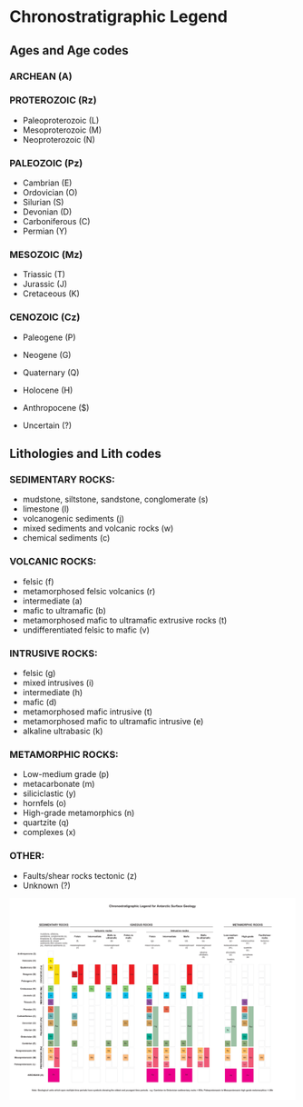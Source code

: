 # Chronostratigraphic Legend

## Ages and Age codes

### ARCHEAN (A)

### PROTEROZOIC (Rz)
- Paleoproterozoic (L)
- Mesoproterozoic (M)
- Neoproterozoic (N)

### PALEOZOIC (Pz)
- Cambrian (E)
- Ordovician (O)
- Silurian (S)
- Devonian (D)
- Carboniferous (C)
- Permian (Y)

### MESOZOIC (Mz)
- Triassic (T)
- Jurassic (J)
- Cretaceous (K)

### CENOZOIC (Cz)
- Paleogene (P)
- Neogene (G)
- Quaternary (Q)

- Holocene (H)
- Anthropocene ($)
- Uncertain (?)

## Lithologies and Lith codes

### SEDIMENTARY ROCKS: 
- mudstone, siltstone, sandstone, conglomerate (s)
- limestone (l)
- volcanogenic sediments (j)
- mixed sediments and volcanic rocks (w)
-  chemical sediments (c)

### VOLCANIC ROCKS: 
- felsic (f)
- metamorphosed felsic volcanics (r)
- intermediate (a)
- mafic to ultramafic (b)
- metamorphosed mafic to ultramafic extrusive rocks (t)
- undifferentiated felsic to mafic (v)

### INTRUSIVE ROCKS: 
- felsic (g)
- mixed intrusives (i)
- intermediate (h)
- mafic (d)
- metamorphosed mafic intrusive (t)
- metamorphosed mafic to ultramafic intrusive (e)
- alkaline ultrabasic (k)

### METAMORPHIC ROCKS: 
- Low-medium grade (p)
- metacarbonate (m)
- siliciclastic (y)
- hornfels (o)
- High-grade metamorphics (n)
- quartzite (q)
- complexes (x)

### OTHER: 
- Faults/shear rocks tectonic (z)
- Unknown (?)

![](assets/legend_201907.png)